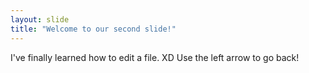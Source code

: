 ```yaml
---
layout: slide
title: "Welcome to our second slide!"
---
```

I've finally learned how to edit a file. XD
Use the left arrow to go back!

